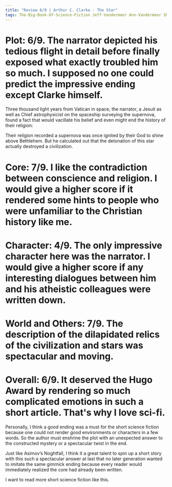 ```yaml
---
title: "Review 6/9 | Arthur C. Clarke - The Star"
tags: The-Big-Book-Of-Science-Fiction Jeff-Vandermeer Ann-Vandermeer Short-Story Novelette Science-Fiction 1917-2008 1955
---
```


# Plot: 6/9. The narrator depicted his tedious flight in detail before finally exposed what exactly troubled him so much. I supposed no one could predict the impressive ending except Clarke himself.
Three thousand light years from Vatican in space, the narrator, a Jesuit as well as Chief astrophysicist on the spaceship surveying the supernova, found a fact that would vacillate his belief and even might end the history of their religion:

Their religion recorded a supernova was once ignited by their God to shine above Bethlehem. But he calculated out that the detonation of this star actually destroyed a civilization.

# Core: 7/9. I like the contradiction between conscience and religion. I would give a higher score if it rendered some hints to people who were unfamiliar to the Christian history like me.

# Character: 4/9. The only impressive character here was the narrator. I would give a higher score if any interesting dialogues between him and his atheistic colleagues were written down.


# World and Others: 7/9. The description of the dilapidated relics of the civilization and stars was spectacular and moving.



# Overall: 6/9. It deserved the Hugo Award by rendering so much complicated emotions in such a short article. That's why I love sci-fi.

Personally, I think a good ending was a must for the short science fiction because one could not render good environments or characters in a few words. So the author must enshrine the plot with an unexpected answer to the constructed mystery or a spectacular twist in the end. 

Just like Asimov’s Noghtfall, I think it a great talent to spin up a short story with this such a spectacular answer at last that no later generation wanted to imitate the same gimmick ending because every reader would immediately realized the core had already been written.

I want to read more short science fiction like this.
